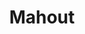 ---
git: https://github.com/apache/mahout
logohandle: apache_mahout
sort: mahout
title: Mahout
website: https://mahout.apache.org/
---